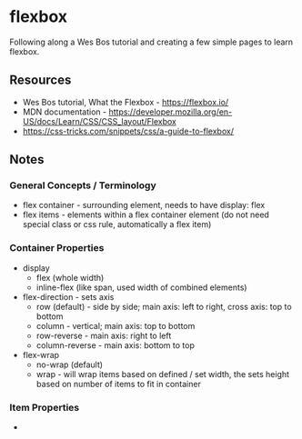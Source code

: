 # flexbox
Following along a Wes Bos tutorial and creating a few simple pages to learn flexbox.

## Resources
* Wes Bos tutorial, What the Flexbox - https://flexbox.io/
* MDN documentation - https://developer.mozilla.org/en-US/docs/Learn/CSS/CSS_layout/Flexbox
* https://css-tricks.com/snippets/css/a-guide-to-flexbox/

## Notes

### General Concepts / Terminology
* flex container - surrounding element, needs to have display: flex
* flex items - elements within a flex container element (do not need special class or css rule, automatically a flex item)

### Container Properties
* display
  - flex (whole width)
  - inline-flex (like span, used width of combined elements)
* flex-direction - sets axis
  - row (default) - side by side; main axis: left to right, cross axis: top to bottom
  - column - vertical; main axis: top to bottom
  - row-reverse - main axis: right to left
  - column-reverse - main axis: bottom to top
* flex-wrap
  - no-wrap (default)
  - wrap - will wrap items based on defined / set width, the sets height based on number of items to fit in container

### Item Properties
* 
